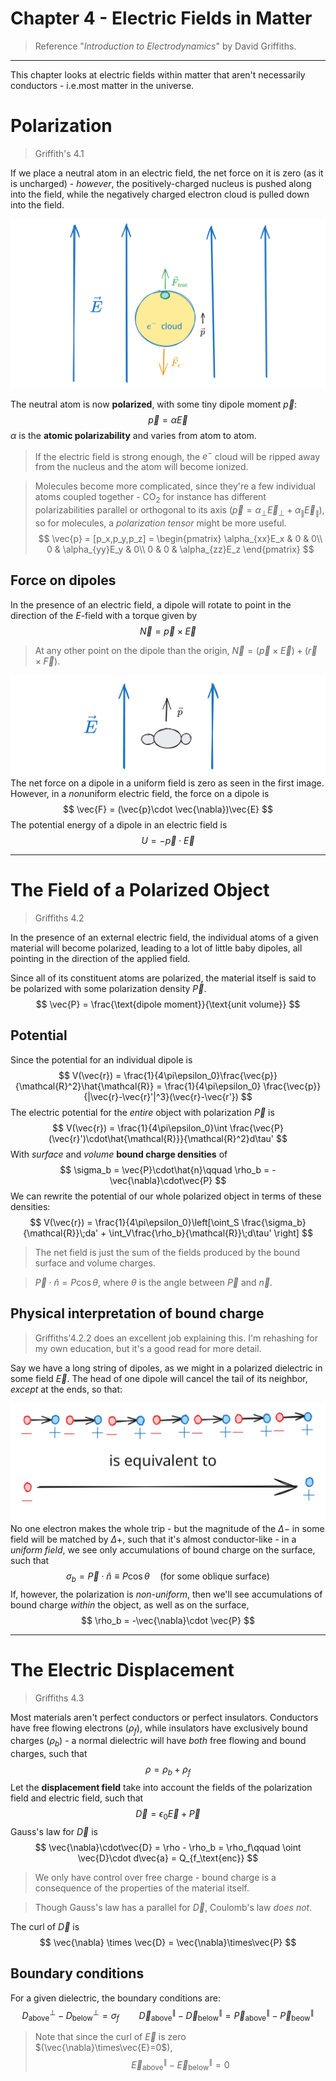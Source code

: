 # Chapter 4 - Electric Fields in Matter

> Reference "*Introduction to Electrodynamics*" by David Griffiths.

---

This chapter looks at electric fields within matter that aren't necessarily conductors - i.e.most matter in the universe. 
# Polarization

> Griffith's 4.1

If we place a neutral atom in an electric field, the net force on it is zero (as it is uncharged) - *however*, the positively-charged nucleus is pushed along into the field, while the negatively charged electron cloud is pulled down into the field. 

![](images/chapter4/neutral-atom.svg)

The neutral atom is now **polarized**, with some tiny dipole moment $\vec{p}$:
$$
\vec{p} = \alpha \vec{E}
$$
$\alpha$ is the **atomic polarizability** and varies from atom to atom. 

> If the electric field is strong enough, the $e^-$ cloud will be ripped away from the nucleus and the atom will become ionized.

>Molecules become more complicated, since they're a few individual atoms coupled together - CO$_2$ for instance has different polarizabilities parallel or orthogonal to its axis ($\vec{p}=\alpha_\perp \vec{E}_\perp + \alpha_\parallel \vec{E}_\parallel$), so for molecules, a *polarization tensor* might be more useful.
>$$
\vec{p} = [p_x,p_y,p_z] = \begin{pmatrix}
\alpha_{xx}E_x & 0 & 0\\
0 & \alpha_{yy}E_y & 0\\
0 & 0 & \alpha_{zz}E_z
\end{pmatrix}
$$

## Force on dipoles

In the presence of an electric field, a dipole will rotate to point in the direction of the $E$-field with a torque given by
$$
\vec{N} = \vec{p}\times \vec{E}
$$
> At any other point on the dipole than the origin, $\vec{N} = (\vec{p}\times\vec{E}) + (\vec{r}\times \vec{F})$.


![](images/chapter4/dipole-rotation.svg)
The net force on a dipole in a uniform field is zero as seen in the first image. However, in a *non*uniform electric field, the force on a dipole is
$$
\vec{F} = (\vec{p}\cdot \vec{\nabla})\vec{E}
$$
The potential energy of a dipole in an electric field is
$$
U = -\vec{p}\cdot \vec{E}
$$

---

# The Field of a Polarized Object

> Griffiths 4.2

In the presence of an external electric field, the individual atoms of a given material will become polarized, leading to a lot of little baby dipoles, all pointing in the direction of the applied field. 

Since all of its constituent atoms are polarized, the material itself is said to be polarized with some polarization density $\vec{P}$. 
$$
\vec{P} = \frac{\text{dipole moment}}{\text{unit volume}}
$$
## Potential

Since the potential for an individual dipole is 
$$
V(\vec{r}) = \frac{1}{4\pi\epsilon_0}\frac{\vec{p}}{\mathcal{R}^2}\hat{\mathcal{R}} = \frac{1}{4\pi\epsilon_0} \frac{\vec{p}}{|\vec{r}-\vec{r}'|^3}(\vec{r}-\vec{r'})
$$
The electric potential for the *entire* object with polarization $\vec{P}$ is
$$
V(\vec{r}) = \frac{1}{4\pi\epsilon_0}\int \frac{\vec{P}(\vec{r}')\cdot\hat{\mathcal{R}}}{\mathcal{R}^2}d\tau'
$$
With *surface* and *volume* **bound charge densities** of
$$
\sigma_b = \vec{P}\cdot\hat{n}\qquad \rho_b = -\vec{\nabla}\cdot\vec{P}
$$
We can rewrite the potential of our whole polarized object in terms of these densities:
$$
V(\vec{r}) = \frac{1}{4\pi\epsilon_0}\left[\oint_S \frac{\sigma_b}{\mathcal{R}}\;da' + \int_V\frac{\rho_b}{\mathcal{R}}\;d\tau' \right]
$$
> The net field is just the sum of the fields produced by the bound surface and volume charges. 

> $\vec{P}\cdot \hat{n} = P\cos\theta$, where $\theta$ is the angle between $\vec{P}$ and $\vec{n}$. 

## Physical interpretation of bound charge

> Griffiths'4.2.2 does an excellent job explaining this. I'm rehashing for my own education, but it's a good read for more detail.

Say we have a long string of dipoles, as we might in a polarized dielectric in some field $\vec{E}$. The head of one dipole will cancel the tail of its neighbor, *except* at the ends, so that:

![](images/chapter4/string-dipoles.svg)
No one electron makes the whole trip - but the magnitude of the $\Delta -$ in some field will be matched by $\Delta +$, such that it's almost conductor-like - in a *uniform field*, we see only accumulations of bound charge on the surface, such that
$$
\sigma_b = \vec{P}\cdot \hat{n} \equiv P\cos\theta \quad \text{(for some oblique surface)}
$$
If, however, the polarization is *non-uniform*, then we'll see accumulations of bound charge *within* the object, as well as on the surface, 
$$
\rho_b = -\vec{\nabla}\cdot \vec{P}
$$

---

# The Electric Displacement

> Griffiths 4.3

Most materials aren't perfect conductors or perfect insulators. Conductors have free flowing electrons $(\rho_f)$, while insulators have exclusively bound charges $(\rho_b)$ - a normal dielectric will have *both* free flowing and bound charges, such that
$$
\rho = \rho_b + \rho_f
$$
Let the **displacement field** take into account the fields of the polarization field and electric field, such that
$$
\vec{D} = \epsilon_0\vec{E} + \vec{P}
$$
Gauss's law for $\vec{D}$ is
$$
	\vec{\nabla}\cdot\vec{D} = \rho - \rho_b = \rho_f\qquad \oint \vec{D}\cdot d\vec{a} = Q_{f_\text{enc}}
$$
> We only have control over free charge - bound charge is a consequence of the properties of the material itself. 

> Though Gauss's law has a parallel for $\vec{D}$, Coulomb's law *does not*. 

The curl of $\vec{D}$ is
$$
\vec{\nabla} \times \vec{D} = \vec{\nabla}\times\vec{P}
$$

## Boundary conditions

For a given dielectric, the boundary conditions are:
$$
	D^\perp_\text{above}-D^\perp_\text{below} = \sigma_f\qquad \vec{D}^\parallel_\text{above}-\vec{D}^\parallel_\text{below} = \vec{P}^\parallel_\text{above} -\vec{P}^\parallel_\text{beow}
$$

> Note that since the curl of $\vec{E}$ is zero $(\vec{\nabla}\times\vec{E}=0$),
> $$\vec{E}^\parallel_\text{above}-\vec{E}^\parallel_\text{below}=0$$

